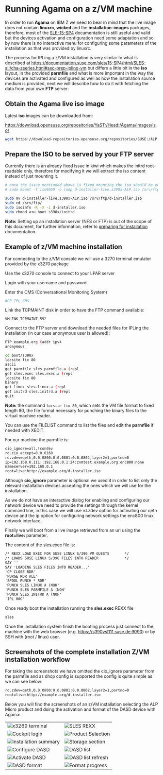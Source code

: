 # Running Agama on a z/VM machine

In order to run **Agama** on IBM Z we need to bear in mind that the live image does not contain **linuxrc**, **wicked** and the **installation-images** packages, therefore, most of the [SLE-15-SP4](https://documentation.suse.com/sles/15-SP4/html/SLES-all/cha-zseries.html) documentation is still useful and valid but the devices activation and configuration need some adaptation and so by now there is no interactive menu for configuring some parameters of the installation as that was provided by linuxrc.

The process for IPLing a z/VM installation is very similar to what is described at https://documentation.suse.com/sles/15-SP4/html/SLES-all/cha-zseries.html#sec-prep-ipling-vm but differs a little bit in the **iso** layout, in the provided **parmfile** and what is more important in the way the devices are activated and configured as well as how the installation source medium is provided, next we will describe how to do it with fetching the data from your own **FTP** server:

## Obtain the Agama live iso image

Latest **iso** images can be downloaded from:

https://download.opensuse.org/repositories/YaST:/Head:/Agama/images/iso/

```bash
wget https://download-repositories.opensuse.org/repositories/SUSE:/ALP:/Products:/Installer:/0.8/images/iso/d-installer-live.s390x-ALP.iso
```

## Prepare the ISO to be served by your FTP server

Currently there is an already fixed issue in kiwi which makes the initrd root-readable only, therefore for modifying it we will extract the iso content instead of just mounting it.

```bash
# once the issue mentioned above is fixed mounting the iso should be enough
# sudo mount -t iso9660 -o loop d-installer-live.s390x-ALP.iso /srv/ftp

sudo mv d-installer-live.s390x-ALP.iso /srv/ftp/d-installer.iso
sudo cd /srv/ftp/
sudo isoinfo -R -X -i d-installer.iso
sudo chmod a+u boot s390x/initrd 
```

**Note:** Setting up an installation server (NFS or FTP) is out of the scope of this document, for further information, refer to [preparing for installation](https://documentation.suse.com/sles/15-SP4/html/SLES-all/cha-zseries.html#sec-zseries-prep) documentation.

## Example of z/VM machine installation

For connecting to the z/VM console we will use a 3270 terminal emulator provided by the x3270 package

Use the x3270 console to connect to your LPAR server

Login with your username and password

Enter the CMS (Conversational Monitoring System)
```bash
#CP IPL CMS
```

Link the TCPMAINT disk in order to have the FTP command available:

```
VMLINK TCPMAINT 592
```

Connect to the FTP server and download the needed files for IPLing the installation (in our case anonymous user is allowed):

```bash
FTP example.org (addr ipv4 
anonymous 

cd boot/s390x
locsite fix 80
ascii
get parmfile sles.parmfile.a (repl
get sles.exec sles.exec.a (repl
locsite fix 80
binary
get linux sles.linux.a (repl 
get initrd sles.initrd.a (repl 
quit
```

**Note:** the command `locsite fix 80`, which sets the VM file format to fixed length 80, the file format necessary for punching the binary files to the virtual machine reader.

You can use the FILELIST command to list the files and edit the **parmfile** if needed with XEDIT.

For our machine the parmfile is:

```txt
cio_ignore=all,!condev
rd.cio_accept=0.0.0160
rd.zdev=qeth,0.0.0800:0.0.0801:0.0.0802,layer2=1,portno=0
ip=192.168.0.111::192.168.0.1:24:zvmtest.example.org:enc800:none
nameserver=192.168.0.1
root=live:http://example.org/d-installer.iso
```

Although **cio_ignore** parameter is optional we used it in order to list only the relevant installation devices accepting the ones which we will use for the installation. 

As we do not have an interactive dialog for enabling and configuring our network device we need to provide the settings through the kernel command line, in this case we will use rd.zdev option for activating our qeth device and the ip option for configuring network settings the enc800 linux network interface.

Finally we will boot from a live image retrieved from an url using the **root=live:<url>** parameter.
  
The content of the sles.exec file is:

```txt
/* REXX LOAD EXEC FOR SUSE LINUX S/390 VM GUESTS       */
/* LOADS SUSE LINUX S/390 FILES INTO READER            */
SAY ''                                                   
SAY 'LOADING SLES FILES INTO READER...'                  
'CP CLOSE RDR'                                           
'PURGE RDR ALL'                                          
'SPOOL PUNCH * RDR'                                      
'PUNCH SLES LINUX A (NOH'                                
'PUNCH SLES PARMFILE A (NOH'                             
'PUNCH SLES INITRD A (NOH'                               
'IPL 00C'                                                
```

Once ready boot the installation running the **sles.exec** REXX file

```bash
sles
```

Once the installation system finish the booting process just connect to the machine with the web browser (e.g. https://s390vsl111.suse.de:9090) or by SSH with (root / linux) user.

## Screenshots of the complete installation Z/VM installation workflow

For taking the screenshots we have omitted the cio_ignore parameter from the parmfile and as dhcp config is supported the config is quite simple as we can see below:
```txt
rd.zdev=qeth,0.0.0800:0.0.0801:0.0.0802,layer2=1,portno=0
root=live:http://example.org/d-installer.iso
```

Below you will find the screenshots of an z/VM installation selecting the ALP Micro product and doing the activation and format of the DASD device with Agama:

|||
|-|-|
| ![x3269 terminal](./images/screenshots/s390/zVM_login.png) | ![SLES REXX ](./images/screenshots/s390/sles_rexx.png) |
| ![Cockpit login](./images/screenshots/s390/cockpit_login.png) | ![Product Selection ](./images/screenshots/s390/product_selection.png) | 
| ![Installation summary](./images/screenshots/s390/installation_summary.png) | ![Storage section](./images/screenshots/s390/storage_section.png) |
| ![Configure DASD](./images/screenshots/s390/configure_dasd.png) | ![DASD list](./images/screenshots/s390/dasd_list.png) |
| ![Activate DASD](./images/screenshots/s390/dasd_activate.png) | ![DASD list refresh](./images/screenshots/s390/dasd_list_refreshed.png) | 
| ![DASD format](./images/screenshots/s390/dasd_format.png) | ![Format progress](./images/screenshots/s390/format_progress.png) |

